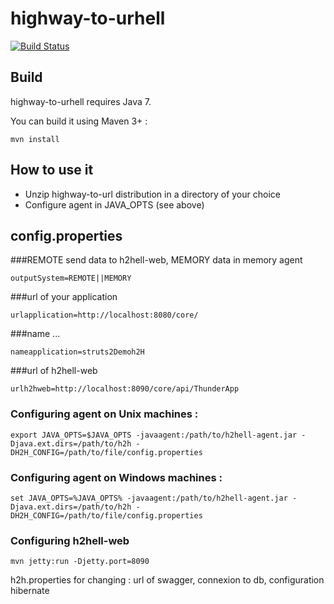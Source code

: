 # highway-to-urhell

[![Build Status](https://travis-ci.org/highway-to-urhell/highway-to-urhell.svg)](https://travis-ci.org/highway-to-urhell/highway-to-urhell)

## Build

highway-to-urhell requires Java 7.

You can build it using Maven 3+ : 

`mvn install`

## How to use it

 * Unzip highway-to-url distribution in a directory of your choice
 * Configure agent in JAVA_OPTS (see above)

 ## config.properties
###REMOTE send data to h2hell-web, MEMORY data in memory agent
```
outputSystem=REMOTE||MEMORY
```
###url of your application
```
urlapplication=http://localhost:8080/core/
```
###name ...
```
nameapplication=struts2Demoh2H
```
###url of h2hell-web
```
urlh2hweb=http://localhost:8090/core/api/ThunderApp
```
### Configuring agent on  Unix machines : 
```
export JAVA_OPTS=$JAVA_OPTS -javaagent:/path/to/h2hell-agent.jar -Djava.ext.dirs=/path/to/h2h -DH2H_CONFIG=/path/to/file/config.properties
```

### Configuring agent on Windows machines :  
```
set JAVA_OPTS=%JAVA_OPTS% -javaagent:/path/to/h2hell-agent.jar -Djava.ext.dirs=/path/to/h2h -DH2H_CONFIG=/path/to/file/config.properties
```

### Configuring h2hell-web
```
mvn jetty:run -Djetty.port=8090
```
h2h.properties for changing : url of swagger, connexion to db, configuration hibernate